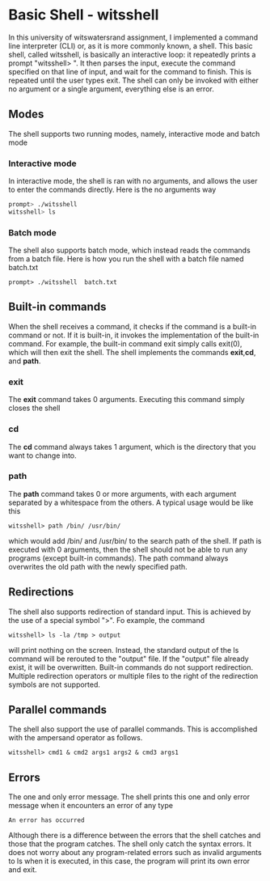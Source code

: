 # Basic Shell - witsshell
In this university of witswatersrand assignment, I implemented a command line interpreter (CLI) or, as it is more commonly known, a shell.
This basic shell, called witsshell, is basically an interactive loop: it repeatedly prints a prompt "witsshell> ". It then parses the input, execute the command
specified on that line of input, and wait for the command to finish. This is repeated until the user types exit. The shell can only be invoked with either no argument
or a single argument, everything else is an error.

## Modes
The shell supports two running modes, namely, interactive mode and batch mode

### Interactive mode
In interactive mode, the shell is ran with no arguments, and allows the user to enter the commands directly. Here is the no arguments way
```bash
prompt> ./witsshell
witsshell> ls 
```
### Batch mode
The shell also supports batch mode, which instead reads the commands from a batch file. Here is how you run the shell with a batch file named batch.txt
```
prompt> ./witsshell  batch.txt
```

## Built-in commands
When the shell receives a command, it checks if the command is a built-in command or not. If it is built-in, it invokes the implementation of the built-in command.
For example, the built-in command exit simply calls exit(0), which will then exit the shell.
The shell implements the commands <b>exit</b>,<b>cd</b>, and <b>path</b>.

### exit
The <b>exit</b> command takes 0 arguments. Executing this command simply closes the shell
### cd
The <b>cd</b> command always takes 1 argument, which is the directory that you want to change into.
### path
The <b>path</b> command takes 0 or more arguments, with each argument separated by a whitespace from the others. A typical usage would be like this
```
witsshell> path /bin/ /usr/bin/
```
which would add /bin/ and /usr/bin/ to the search path of the shell. If path is executed with 0 arguments,
then the shell should not be able to run any programs (except built-in commands).
The path command always overwrites the old path with the newly specified path.

## Redirections
The shell also supports redirection of standard input. This is achieved by the use of a special symbol ">". Fo example, the command
```
witsshell> ls -la /tmp > output
```
will print nothing on the screen. Instead, the standard output of the ls command will be rerouted to the "output" file. If the "output" file already exist,
it will be overwritten. Built-in commands do not support redirection. Multiple redirection operators or multiple files to the right of the redirection symbols
are not supported.

## Parallel commands
The shell also support the use of parallel commands. This is accomplished with the ampersand operator as follows.
```
witsshell> cmd1 & cmd2 args1 args2 & cmd3 args1
```

## Errors
The one and only error message. The shell prints this one and only error message when it encounters an error of any type
```
An error has occurred
```
Although there is a difference between the errors that the shell catches and those that the program catches. The shell only catch the syntax errors. It does not
worry about any program-related errors such as invalid arguments to ls when it is executed, in this case, the program will print its own error and exit.
